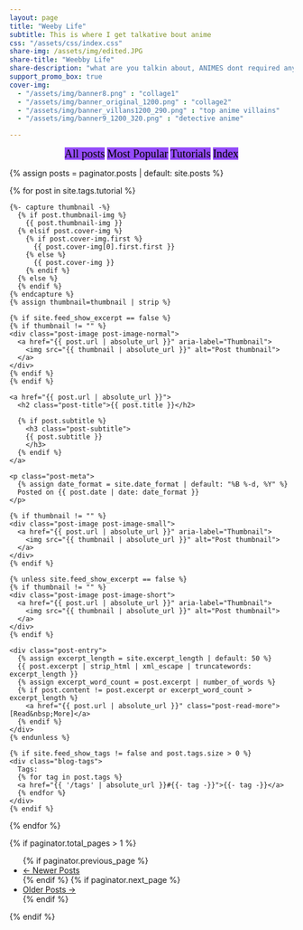 ```yaml
---
layout: page
title: "Weeby Life"
subtitle: This is where I get talkative bout anime
css: "/assets/css/index.css"
share-img: /assets/img/edited.JPG
share-title: "Weebby Life"
share-description: "what are you talkin about, ANIMES dont required any description"
support_promo_box: true
cover-img:
  - "/assets/img/banner8.png" : "collage1"
  - "/assets/img/banner_original_1200.png" : "collage2"
  - "/assets/img/banner_villans1200_290.png" : "top anime villains"
  - "/assets/img/banner9_1200_320.png" : "detective anime"

---
```




<div  align="center" class="list-filters">
  <a href="/" class="list-filter filter-selected" style="background-color:#944BFA;text-decoration: none;color:black;font-family:helvetical;font-size:20px;">All posts</a>
  <a href="/popular" class="list-filter"  style="background-color:#944BFA;text-decoration: none;color:black;font-family:helvetical;font-size:20px;">Most Popular</a>
  <a href="/tutorials" class="list-filter"  style="background-color:#944BFA;text-decoration: none;color:black;font-family:helvetical;font-size:20px;">Tutorials</a>
  <a href="/tags" class="list-filter"  style="background-color:#944BFA;text-decoration: none;color:black;font-family:helvetical;font-size:20px;">Index</a>
</div>




{% assign posts = paginator.posts | default: site.posts %}

<div class="posts-list">
  {% for post in site.tags.tutorial %}
  <article class="post-preview">

    {%- capture thumbnail -%}
      {% if post.thumbnail-img %}
        {{ post.thumbnail-img }}
      {% elsif post.cover-img %}
        {% if post.cover-img.first %}
          {{ post.cover-img[0].first.first }}
        {% else %}
          {{ post.cover-img }}
        {% endif %}
      {% else %}
      {% endif %}
    {% endcapture %}
    {% assign thumbnail=thumbnail | strip %}

    {% if site.feed_show_excerpt == false %}
    {% if thumbnail != "" %}
    <div class="post-image post-image-normal">
      <a href="{{ post.url | absolute_url }}" aria-label="Thumbnail">
        <img src="{{ thumbnail | absolute_url }}" alt="Post thumbnail">
      </a>
    </div>
    {% endif %}
    {% endif %}

    <a href="{{ post.url | absolute_url }}">
      <h2 class="post-title">{{ post.title }}</h2>

      {% if post.subtitle %}
        <h3 class="post-subtitle">
        {{ post.subtitle }}
        </h3>
      {% endif %}
    </a>

    <p class="post-meta">
      {% assign date_format = site.date_format | default: "%B %-d, %Y" %}
      Posted on {{ post.date | date: date_format }}
    </p>

    {% if thumbnail != "" %}
    <div class="post-image post-image-small">
      <a href="{{ post.url | absolute_url }}" aria-label="Thumbnail">
        <img src="{{ thumbnail | absolute_url }}" alt="Post thumbnail">
      </a>
    </div>
    {% endif %}

    {% unless site.feed_show_excerpt == false %}
    {% if thumbnail != "" %}
    <div class="post-image post-image-short">
      <a href="{{ post.url | absolute_url }}" aria-label="Thumbnail">
        <img src="{{ thumbnail | absolute_url }}" alt="Post thumbnail">
      </a>
    </div>
    {% endif %}

    <div class="post-entry">
      {% assign excerpt_length = site.excerpt_length | default: 50 %}
      {{ post.excerpt | strip_html | xml_escape | truncatewords: excerpt_length }}
      {% assign excerpt_word_count = post.excerpt | number_of_words %}
      {% if post.content != post.excerpt or excerpt_word_count > excerpt_length %}
        <a href="{{ post.url | absolute_url }}" class="post-read-more">[Read&nbsp;More]</a>
      {% endif %}
    </div>
    {% endunless %}

    {% if site.feed_show_tags != false and post.tags.size > 0 %}
    <div class="blog-tags">
      Tags:
      {% for tag in post.tags %}
      <a href="{{ '/tags' | absolute_url }}#{{- tag -}}">{{- tag -}}</a>
      {% endfor %}
    </div>
    {% endif %}

   </article>
  {% endfor %}
</div>

{% if paginator.total_pages > 1 %}
<ul class="pagination main-pager">
  {% if paginator.previous_page %}
  <li class="page-item previous">
    <a class="page-link" href="{{ paginator.previous_page_path | absolute_url }}">&larr; Newer Posts</a>
  </li>
  {% endif %}
  {% if paginator.next_page %}
  <li class="page-item next">
    <a class="page-link" href="{{ paginator.next_page_path | absolute_url }}">Older Posts &rarr;</a>
  </li>
  {% endif %}
</ul>
{% endif %}

